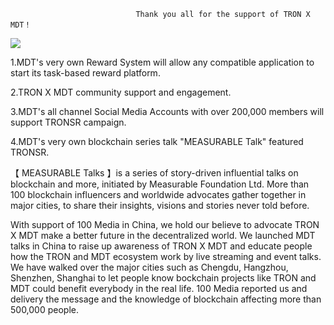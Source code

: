                                 Thank you all for the support of TRON X MDT！
![](http://new.mdt.co/wp-content/uploads/2018/07/tron_mdt_comm-01.png)           
                                       
1.MDT's very own Reward System will allow any compatible application to start its task-based reward platform. 

2.TRON X MDT community support and engagement.

3.MDT's all channel Social Media Accounts with over 200,000 members will support TRONSR campaign.

4.MDT's very own blockchain series talk "MEASURABLE Talk" featured TRONSR. 

 【 MEASURABLE Talks 】is a series of story-driven influential talks on blockchain and more, initiated by Measurable Foundation Ltd. More than 100 blockchain influencers and worldwide advocates gather together in major cities, to share their insights, visions and stories never told before.
 
 With support of 100 Media in China, we hold our believe to advocate TRON X MDT make a better future in the decentralized world. We launched MDT talks in China to raise up awareness of TRON X MDT and educate people how the TRON and MDT ecosystem work by live streaming and event talks. We have walked over the major cities such as Chengdu, Hangzhou, Shenzhen, Shanghai to let people know bockchain projects like TRON and MDT could benefit everybody in the real life. 100 Media reported us and delivery the message and the knowledge of blockchain affecting more than 500,000 people.
